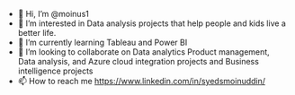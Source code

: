 - 👋 Hi, I’m @moinus1
- 👀 I’m interested in Data analysis projects that help people and kids live a better life.
- 🌱 I’m currently learning Tableau and Power BI
- 💞️ I’m looking to collaborate on Data analytics Product management, Data analysis, and Azure cloud integration projects and Business intelligence projects
- 📫 How to reach me https://www.linkedin.com/in/syedsmoinuddin/

<!---
moinus1/moinus1 is a ✨ special ✨ repository because its `README.md` (this file) appears on your GitHub profile.
You can click the Preview link to take a look at your changes.
--->

